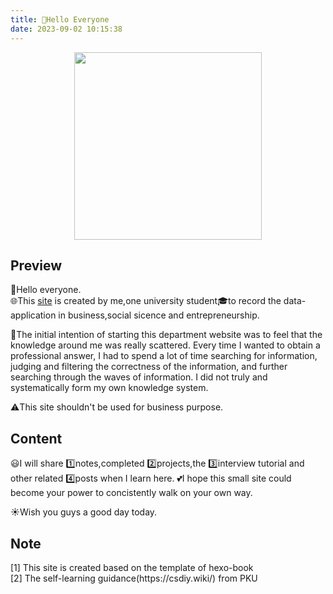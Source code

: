 ```yaml
---
title: 👋Hello Everyone
date: 2023-09-02 10:15:38
---
```


<style>
.shake-image:hover {
  animation: shake 2s; /* 增加动画持续时间 */
  animation-iteration-count: infinite;
}
.highlight-on-hover:hover {
  color: red; /* 鼠标悬浮时变为红色 */
}
@keyframes shake {
  0% { transform: translate(2px, 2px) rotate(0deg); }
  10% { transform: translate(-2px, -4px) rotate(-2deg); }
  20% { transform: translate(-4px, 0px) rotate(2deg); }
  30% { transform: translate(4px, 4px) rotate(0deg); }
  40% { transform: translate(2px, -2px) rotate(2deg); }
  50% { transform: translate(-2px, 4px) rotate(-2deg); }
  60% { transform: translate(-4px, 2px) rotate(0deg); }
  70% { transform: translate(4px, 2px) rotate(-2deg); }
  80% { transform: translate(-2px, -2px) rotate(2deg); }
  90% { transform: translate(2px, 4px) rotate(0deg); }
  100% { transform: translate(2px, -4px) rotate(-2deg); }
}
</style>



<div align=center>
  <img src="https://s2.loli.net/2024/01/12/MhqePj7W8pO3Jm5.png" width = "300" height = "300" class="shake-image"/>  
</div>

## Preview 
👋Hello everyone.  
🌐This [site](#note) is created by me,one university student🎓to record the data-application in business,social sicence and entrepreneurship. 

🌊The initial intention of starting this department website was to feel that the knowledge around me was really scattered. Every time I wanted to obtain a professional answer, I had to spend a lot of time searching for information, judging and filtering the correctness of the information, and further searching through the waves of information. I did not truly and systematically form my own knowledge system.

⚠️This site <span class="highlight-on-hover">shouldn't be</span> used for business purpose.

## Content
😃I will share 1️⃣notes,completed 2️⃣projects,the 3️⃣interview tutorial and other related 4️⃣posts when I learn here.
💕I hope this small site could become your power to concistently walk on your own way.

☀️Wish you guys a good day today.

## Note
<div id="note">[1] This site is created based on the template of hexo-book</div>
[2] The self-learning guidance(https://csdiy.wiki/) from PKU 
